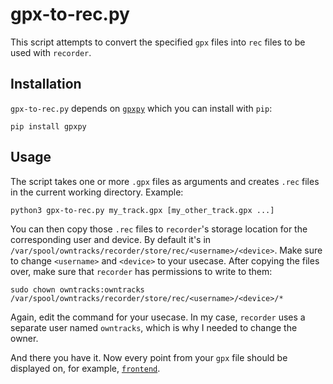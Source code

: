 # gpx-to-rec.py
This script attempts to convert the specified `gpx` files into `rec` files to be used with `recorder`.

## Installation
`gpx-to-rec.py` depends on [`gpxpy`](https://github.com/tkrajina/gpxpy) which you can install with `pip`:
```
pip install gpxpy
```
## Usage
The script takes one or more `.gpx` files as arguments and creates `.rec` files in the current working directory.
Example:
```
python3 gpx-to-rec.py my_track.gpx [my_other_track.gpx ...]
```

You can then copy those `.rec` files to `recorder`'s storage location for the corresponding user and device. By default it's in `/var/spool/owntracks/recorder/store/rec/<username>/<device>`.
Make sure to change `<username>` and `<device>` to your usecase.
After copying the files over, make sure that `recorder` has permissions to write to them:
```
sudo chown owntracks:owntracks /var/spool/owntracks/recorder/store/rec/<username>/<device>/*
```
Again, edit the command for your usecase. In my case, `recorder` uses a separate user named `owntracks`, which is why I needed to change the owner.

And there you have it. Now every point from your `gpx` file should be displayed on, for example, [`frontend`](https://github.com/owntracks/frontend).
